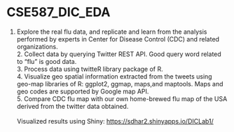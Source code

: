 # CSE587_DIC_EDA
1. Explore the real flu data, and replicate and learn from the analysis performed by experts in Center for Disease Control (CDC) and related organizations. 
<br>2. Collect data by querying Twitter REST API. Good query word related to “flu” is good data. 
<br>3. Process data using twitteR library package of R. 
<br>4. Visualize geo spatial information extracted from the tweets using geo-map libraries of R: ggplot2, ggmap, maps,and maptools. Maps and geo codes are supported by Google map API. 
<br>5. Compare CDC flu map with our own home-brewed flu map of the USA derived from the twitter data obtained.
<br><br> Visualized results using Shiny: https://sdhar2.shinyapps.io/DICLab1/
